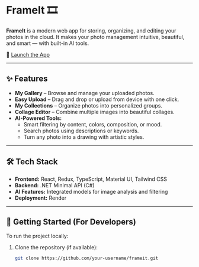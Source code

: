 # FrameIt 🎞️

**FrameIt** is a modern web app for storing, organizing, and editing your photos in the cloud. It makes your photo management intuitive, beautiful, and smart — with built-in AI tools.

🔗 [Launch the App](https://frameit-g7zf.onrender.com/)

---

## ✨ Features

- **My Gallery** – Browse and manage your uploaded photos.
- **Easy Upload** – Drag and drop or upload from device with one click.
- **My Collections** – Organize photos into personalized groups.
- **Collage Editor** – Combine multiple images into beautiful collages.
- **AI-Powered Tools:**
  - Smart filtering by content, colors, composition, or mood.
  - Search photos using descriptions or keywords.
  - Turn any photo into a drawing with artistic styles.

---

## 🛠️ Tech Stack

- **Frontend:** React, Redux, TypeScript, Material UI, Tailwind CSS
- **Backend:** .NET Minimal API (C#)
- **AI Features:** Integrated models for image analysis and filtering
- **Deployment:** Render

---

## 🚀 Getting Started (For Developers)

To run the project locally:

1. Clone the repository (if available):
   ```bash
   git clone https://github.com/your-username/frameit.git
